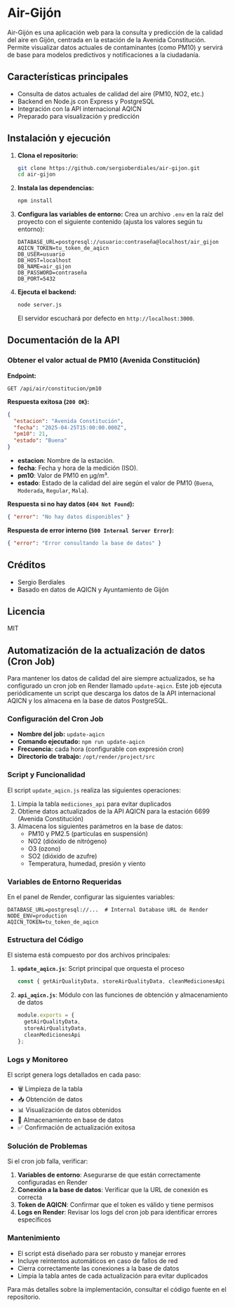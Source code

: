 # Air-Gijón

Air-Gijón es una aplicación web para la consulta y predicción de la calidad del aire en Gijón, centrada en la estación de la Avenida Constitución. Permite visualizar datos actuales de contaminantes (como PM10) y servirá de base para modelos predictivos y notificaciones a la ciudadanía.

## Características principales
- Consulta de datos actuales de calidad del aire (PM10, NO2, etc.)
- Backend en Node.js con Express y PostgreSQL
- Integración con la API internacional AQICN
- Preparado para visualización y predicción

## Instalación y ejecución

1. **Clona el repositorio:**
   ```bash
   git clone https://github.com/sergioberdiales/air-gijon.git
   cd air-gijon
   ```

2. **Instala las dependencias:**
   ```bash
   npm install
   ```

3. **Configura las variables de entorno:**
   Crea un archivo `.env` en la raíz del proyecto con el siguiente contenido (ajusta los valores según tu entorno):
   ```env
   DATABASE_URL=postgresql://usuario:contraseña@localhost/air_gijon
   AQICN_TOKEN=tu_token_de_aqicn
   DB_USER=usuario
   DB_HOST=localhost
   DB_NAME=air_gijon
   DB_PASSWORD=contraseña
   DB_PORT=5432
   ```

4. **Ejecuta el backend:**
   ```bash
   node server.js
   ```
   El servidor escuchará por defecto en `http://localhost:3000`.

## Documentación de la API

### Obtener el valor actual de PM10 (Avenida Constitución)

**Endpoint:**
```
GET /api/air/constitucion/pm10
```

**Respuesta exitosa (`200 OK`):**
```json
{
  "estacion": "Avenida Constitución",
  "fecha": "2025-04-25T15:00:00.000Z",
  "pm10": 21,
  "estado": "Buena"
}
```
- **estacion**: Nombre de la estación.
- **fecha**: Fecha y hora de la medición (ISO).
- **pm10**: Valor de PM10 en µg/m³.
- **estado**: Estado de la calidad del aire según el valor de PM10 (`Buena`, `Moderada`, `Regular`, `Mala`).

**Respuesta si no hay datos (`404 Not Found`):**
```json
{ "error": "No hay datos disponibles" }
```

**Respuesta de error interno (`500 Internal Server Error`):**
```json
{ "error": "Error consultando la base de datos" }
```

## Créditos
- Sergio Berdiales
- Basado en datos de AQICN y Ayuntamiento de Gijón

## Licencia
MIT 

## Automatización de la actualización de datos (Cron Job)

Para mantener los datos de calidad del aire siempre actualizados, se ha configurado un cron job en Render llamado `update-aqicn`. Este job ejecuta periódicamente un script que descarga los datos de la API internacional AQICN y los almacena en la base de datos PostgreSQL.

### Configuración del Cron Job

- **Nombre del job:** `update-aqicn`
- **Comando ejecutado:** `npm run update-aqicn`
- **Frecuencia:** cada hora (configurable con expresión cron)
- **Directorio de trabajo:** `/opt/render/project/src`

### Script y Funcionalidad

El script `update_aqicn.js` realiza las siguientes operaciones:

1. Limpia la tabla `mediciones_api` para evitar duplicados
2. Obtiene datos actualizados de la API AQICN para la estación 6699 (Avenida Constitución)
3. Almacena los siguientes parámetros en la base de datos:
   - PM10 y PM2.5 (partículas en suspensión)
   - NO2 (dióxido de nitrógeno)
   - O3 (ozono)
   - SO2 (dióxido de azufre)
   - Temperatura, humedad, presión y viento

### Variables de Entorno Requeridas

En el panel de Render, configurar las siguientes variables:

```env
DATABASE_URL=postgresql://...  # Internal Database URL de Render
NODE_ENV=production
AQICN_TOKEN=tu_token_de_aqicn
```

### Estructura del Código

El sistema está compuesto por dos archivos principales:

1. **`update_aqicn.js`**: Script principal que orquesta el proceso
   ```js
   const { getAirQualityData, storeAirQualityData, cleanMedicionesApi } = require('./api_aqicn');
   ```

2. **`api_aqicn.js`**: Módulo con las funciones de obtención y almacenamiento de datos
   ```js
   module.exports = {
     getAirQualityData,
     storeAirQualityData,
     cleanMedicionesApi
   };
   ```

### Logs y Monitoreo

El script genera logs detallados en cada paso:
- 🗑️ Limpieza de la tabla
- 📥 Obtención de datos
- 📊 Visualización de datos obtenidos
- 💾 Almacenamiento en base de datos
- ✅ Confirmación de actualización exitosa

### Solución de Problemas

Si el cron job falla, verificar:

1. **Variables de entorno**: Asegurarse de que están correctamente configuradas en Render
2. **Conexión a la base de datos**: Verificar que la URL de conexión es correcta
3. **Token de AQICN**: Confirmar que el token es válido y tiene permisos
4. **Logs en Render**: Revisar los logs del cron job para identificar errores específicos

### Mantenimiento

- El script está diseñado para ser robusto y manejar errores
- Incluye reintentos automáticos en caso de fallos de red
- Cierra correctamente las conexiones a la base de datos
- Limpia la tabla antes de cada actualización para evitar duplicados

Para más detalles sobre la implementación, consultar el código fuente en el repositorio. 